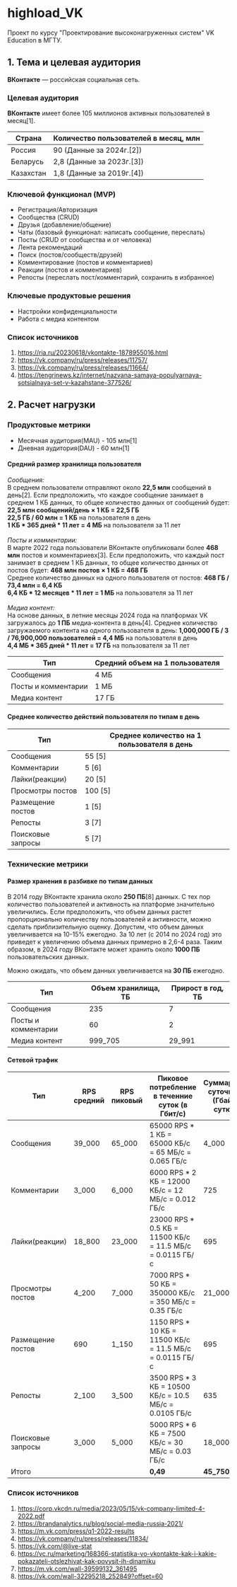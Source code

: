 # highload_VK
Проект по курсу "Проектирование высоконагруженных систем" VK Education в МГТУ.

## 1. Тема и целевая аудитория 
**ВКонтакте**  — российская социальная сеть. 

### Целевая аудитория
**ВКонтакте** имеет более 105 миллионов активных пользователей в месяц[1].

| **Страна**              | **Количество пользователей в месяц, млн** |
| ----------------------- | ----------------------------------------- |
| Россия                  | 90 (Данные за 2024г.[2])                  |
| Беларусь                | 2,8 (Данные за 2023г.[3])                 |
| Казахстан               | 1,8 (Данные за 2019г.[4])                 |

### Ключевой функционал (MVP)
- Регистрация/Авторизация
- Сообщества (CRUD)
- Друзья (добавление/общение)
- Чаты (базовый функционал: написать сообщение, переслать)
- Посты (CRUD от сообщества и от человека)
- Лента рекомендаций
- Поиск (постов/сообществ/друзей)
- Комментирование (постов и комментариев)
- Реакции (постов и комментариев)
- Репосты (переслать пост/комментарий, сохранить в избранное)

### Ключевые продуктовые решения
- Настройки конфиденциальности
- Работа с медиа контентом

### Список источников
1. https://ria.ru/20230618/vkontakte-1878955016.html
2. https://vk.company/ru/press/releases/11757/
3. https://vk.company/ru/press/releases/11664/
4. https://tengrinews.kz/internet/nazvana-samaya-populyarnaya-sotsialnaya-set-v-kazahstane-377526/

## 2. Расчет нагрузки

### Продуктовые метрики
* Месячная аудитория(MAU) - 105 млн[1]
* Дневная аудитория(DAU) - 60 млн[1]

#### Средний размер хранилища пользователя
*Сообщения:*
<br/>
В среднем пользователи отправляют около **22,5 млн** сообщений в день[2].
Если предположить, что каждое сообщение занимает в среднем 1 КБ данных, то общее количество данных от сообщений будет:
**22,5 млн сообщений/день × 1 КБ = 22,5 ГБ**
<br/>
**22,5 ГБ / 60 млн = 1 КБ** на пользователя в день
<br/>
**1 КБ * 365 дней * 11 лет = 4 МБ** на пользователя за 11 лет
<br/>
<br/>
*Посты и комментарии:*
<br/>
В марте 2022 года пользователи ВКонтакте опубликовали более **468 млн** постов и комментариевх[3].
Если предположить, что каждый пост занимает в среднем 1 КБ данных, то общее количество данных от постов будет: **468 млн постов × 1 КБ = 468 ГБ**
<br/>
Среднее количество данных на одного пользователя от постов: **468 ГБ / 73,4 млн = 6,4 КБ**
<br/>
**6,4 КБ * 12 месяцев * 11 лет = 1 МБ** на пользователя за 11 лет
<br/>
<br/>
*Медиа контент:*
<br/>
На основе данных, в летние месяцы 2024 года на платформах VK загружалось до **1 ПБ** медиа-контента в день[4].
Среднее количество загружаемого контента на одного пользователя в день:
**1,000,000 ГБ / 3 / 76,900,000 пользователей​  = 4,4 МБ** на пользователя в день
<br/>
**4,4 МБ * 365 дней * 11 лет = 17 ГБ** на пользователя за 11 лет

| **Тип**                 | **Средний объем на 1 пользователя**       |
| ----------------------- | ----------------------------------------- |
| Сообщения               | 4 МБ                                      |
| Посты и комментарии     | 1 МБ                                      |
| Медиа контент           | 17 ГБ                                     |

#### Среднее количество действий пользователя по типам в день

| **Тип**                 | **Среднее количество на 1 пользователя в день**|
| ----------------------- | -----------------------------------------      |
| Сообщения               | 55 [5]                                         |
| Комментарии             | 5 [6]                                          |
| Лайки(реакции)          | 20 [5]                                         |
| Просмотры постов        | 100 [5]                                        |
| Размещение постов       | 1 [5]                                          |
| Репосты                 | 3 [7]                                          |
| Поисковые запросы       | 5 [7]                                          |

### Технические метрики

#### Размер хранения в разбивке по типам данных 

В 2014 году ВКонтакте хранила около **250 ПБ**[8] данных. С тех пор количество пользователей и активность на платформе значительно увеличились. Если предположить, что объем данных растет пропорционально количеству пользователей и активности, можно сделать приблизительную оценку. Допустим, что объем данных увеличивается на 10-15% ежегодно. За 10 лет (с 2014 по 2024 год) это приведет к увеличению объема данных примерно в 2,6-4 раза. Таким образом, в 2024 году ВКонтакте может хранить около **1000 ПБ** пользовательских данных.

Можно ожидать, что объем данных увеличивается на **30 ПБ** ежегодно.

| **Тип**                 | **Объем хранилища, ТБ**      | **Прирост в год, ТБ** |
| ----------------------- | -----------------------------| --------------------- |
| Сообщения               | 235                          |  7                    |
| Посты и комментарии     | 60                           |  2                    |
| Медиа контент           | 999_705                      |  29_991               |

#### Сетевой трафик

| **Тип**         | **RPS средний** | **RPS пиковый**|Пиковое потребление в теченние суток (в Гбит/с)|Суммарный суточный (Гбайт/сутки)|
| ----------------------- | ----------------|----------------|--------------------------------------------------------|----------------|
| Сообщения               | 39_000          | 65_000         |65000 RPS * 1 КБ = 65000 КБ/с = 65 МБ/с = 0.065 ГБ/с    |4_000|
| Комментарии             | 3_000           | 6_000          |6000 RPS * 2 КБ = 12000 КБ/с = 12 МБ/с = 0.012 ГБ/с     |725|
| Лайки(реакции)          | 18_800          | 23_000         |23000 RPS * 0.5 КБ = 11500 КБ/с = 11.5 МБ/с = 0.0115 ГБ/с|695|
| Просмотры постов        | 4_200           | 7_000          |7000 RPS * 50 КБ = 350000 КБ/с = 350 МБ/с = 0.35 ГБ/с   |21_000|
| Размещение постов       | 690             | 1_150          |1150 RPS * 10 КБ = 11500 КБ/с = 11.5 МБ/с = 0.0115 ГБ/с |695|
| Репосты                 | 2_100           | 3_500          |3500 RPS * 3 КБ = 10500 КБ/с = 10.5 МБ/с = 0.0105 ГБ/с  |635|
| Поисковые запросы       | 3_000           | 5_000          |5000 RPS * 6 КБ = 7500 КБ/с = 30 МБ/с = 0.03 ГБ/с       |18_000|
|Итого|||**0,49**|**45_750**|

### Список источников
1. https://corp.vkcdn.ru/media/2023/05/15/vk-company-limited-4-2022.pdf
2. https://brandanalytics.ru/blog/social-media-russia-2021/
3. https://m.vk.com/press/q1-2022-results
4. https://vk.company/ru/press/releases/11834/
5. https://vk.com/@live-stat
6. https://vc.ru/marketing/168366-statistika-vo-vkontakte-kak-i-kakie-pokazateli-otslezhivat-kak-povysit-ih-dinamiku
7. https://m.vk.com/wall-39599132_361495
8. https://vk.com/wall-32295218_252849?offset=60
